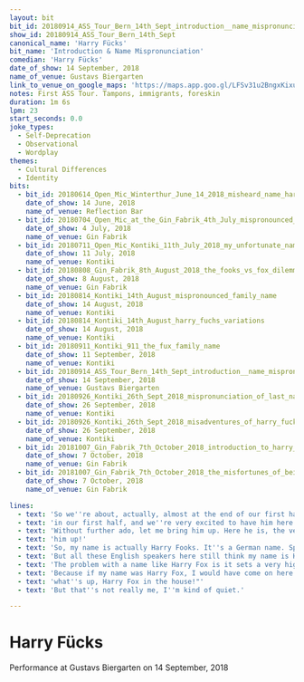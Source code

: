 ```yaml
---
layout: bit
bit_id: 20180914_ASS_Tour_Bern_14th_Sept_introduction__name_mispronunciation
show_id: 20180914_ASS_Tour_Bern_14th_Sept
canonical_name: 'Harry Fücks'
bit_name: 'Introduction & Name Mispronunciation'
comedian: 'Harry Fücks'
date_of_show: 14 September, 2018
name_of_venue: Gustavs Biergarten
link_to_venue_on_google_maps: 'https://maps.app.goo.gl/LFSv31u2BngxKixu7'
notes: First ASS Tour. Tampons, immigrants, foreskin
duration: 1m 6s
lpm: 23
start_seconds: 0.0
joke_types:
  - Self-Deprecation
  - Observational
  - Wordplay
themes:
  - Cultural Differences
  - Identity
bits:
  - bit_id: 20180614_Open_Mic_Winterthur_June_14_2018_misheard_name_harry_fox
    date_of_show: 14 June, 2018
    name_of_venue: Reflection Bar
  - bit_id: 20180704_Open_Mic_at_the_Gin_Fabrik_4th_July_mispronounced_name
    date_of_show: 4 July, 2018
    name_of_venue: Gin Fabrik
  - bit_id: 20180711_Open_Mic_Kontiki_11th_July_2018_my_unfortunate_name
    date_of_show: 11 July, 2018
    name_of_venue: Kontiki
  - bit_id: 20180808_Gin_Fabrik_8th_August_2018_the_fooks_vs_fox_dilemma
    date_of_show: 8 August, 2018
    name_of_venue: Gin Fabrik
  - bit_id: 20180814_Kontiki_14th_August_mispronounced_family_name
    date_of_show: 14 August, 2018
    name_of_venue: Kontiki
  - bit_id: 20180814_Kontiki_14th_August_harry_fuchs_variations
    date_of_show: 14 August, 2018
    name_of_venue: Kontiki
  - bit_id: 20180911_Kontiki_911_the_fux_family_name
    date_of_show: 11 September, 2018
    name_of_venue: Kontiki
  - bit_id: 20180914_ASS_Tour_Bern_14th_Sept_introduction__name_mispronunciation
    date_of_show: 14 September, 2018
    name_of_venue: Gustavs Biergarten
  - bit_id: 20180926_Kontiki_26th_Sept_2018_mispronunciation_of_last_name
    date_of_show: 26 September, 2018
    name_of_venue: Kontiki
  - bit_id: 20180926_Kontiki_26th_Sept_2018_misadventures_of_harry_fucks
    date_of_show: 26 September, 2018
    name_of_venue: Kontiki
  - bit_id: 20181007_Gin_Fabrik_7th_October_2018_introduction_to_harry_fuchs
    date_of_show: 7 October, 2018
    name_of_venue: Gin Fabrik
  - bit_id: 20181007_Gin_Fabrik_7th_October_2018_the_misfortunes_of_being_harry_fuchs
    date_of_show: 7 October, 2018
    name_of_venue: Gin Fabrik

lines:
  - text: 'So we''re about, actually, almost at the end of our first half. We only have one last comedian left'
  - text: 'in our first half, and we''re very excited to have him here tonight.'
  - text: 'Without further ado, let me bring him up. Here he is, the very funny Harry Fox, everybody! Bring'
  - text: 'him up!'
  - text: 'So, my name is actually Harry Fooks. It''s a German name. Spelled F-O-O-C-K-S. I repeat, F-O-O-C-K-S.'
  - text: 'But all these English speakers here still think my name is Harry Fox.'
  - text: 'The problem with a name like Harry Fox is it sets a very high bar of expectations.'
  - text: 'Because if my name was Harry Fox, I would have come on here tonight and I would have been like, "Yo,'
  - text: 'what''s up, Harry Fox in the house!"'
  - text: 'But that''s not really me, I''m kind of quiet.'

---
```


# Harry Fücks

Performance at Gustavs Biergarten on 14 September, 2018
